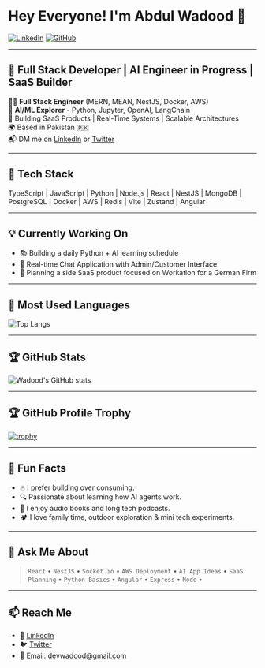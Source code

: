 # Hey Everyone! I'm Abdul Wadood 👋

[![LinkedIn](https://img.shields.io/badge/LinkedIn-Connect-blue?logo=linkedin)](https://www.linkedin.com/in/ranaabdulwadood/)
[![GitHub](https://img.shields.io/badge/GitHub-Follow-black?logo=github)](https://github.com/devwadood)

---

## 🚀 Full Stack Developer | AI Engineer in Progress | SaaS Builder

🧑‍💻 **Full Stack Engineer** (MERN, MEAN, NestJS, Docker, AWS)  
🧠 **AI/ML Explorer** - Python, Jupyter, OpenAI, LangChain  
🔗 Building SaaS Products | Real-Time Systems | Scalable Architectures  
🌍 Based in Pakistan 🇵🇰  
📬 DM me on [LinkedIn](https://www.linkedin.com/in/ranaabdulwadood) or [Twitter](https://twitter.com/abdulwadood918)

---

## 🔧 Tech Stack

TypeScript | JavaScript | Python | Node.js | React | NestJS | MongoDB | PostgreSQL | Docker | AWS | Redis | Vite | Zustand | Angular


---

## 💡 Currently Working On

- 📚 Building a daily Python + AI learning schedule  
- 💬 Real-time Chat Application with Admin/Customer Interface  
- 🎯 Planning a side SaaS product focused on Workation for a German Firm

---

## 🧰 Most Used Languages
![Top Langs](https://github-readme-stats.vercel.app/api/top-langs/?username=devwadood&layout=compact&theme=darkhub)

---

## 🏆 GitHub Stats
![Wadood's GitHub stats](https://github-readme-stats.vercel.app/api?username=devwadood&show_icons=true&theme=darkhub)

---

## 🏆 GitHub Profile Trophy

[![trophy](https://github-profile-trophy.vercel.app/?username=devwadood&theme=darkhub)](https://github.com/ryo-ma/github-profile-trophy)

---

## 🎯 Fun Facts

- 🔥 I prefer building over consuming.  
- 🔍 Passionate about learning how AI agents work.  
- 📖 I enjoy audio books and long tech podcasts.  
- 🏕️ I love family time, outdoor exploration & mini tech experiments.  

---

## 🧠 Ask Me About

> `React` • `NestJS` • `Socket.io` • `AWS Deployment` • `AI App Ideas` • `SaaS Planning` • `Python Basics` • `Angular` • `Express` • `Node` •

---

## 📫 Reach Me

- 💼 [LinkedIn](https://www.linkedin.com/in/rana-abdul-wadood)  
- 🐦 [Twitter](https://twitter.com/abdulwadood918)  
- 📧 Email: devwadood@gmail.com  
